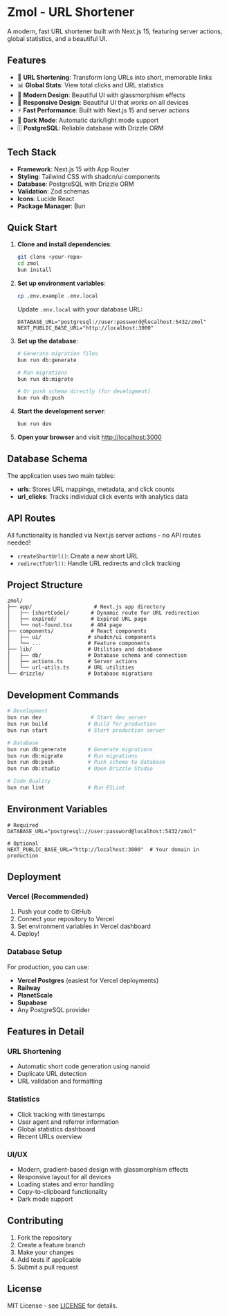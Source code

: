 # Zmol - URL Shortener

A modern, fast URL shortener built with Next.js 15, featuring server actions, global statistics, and a beautiful UI.

## Features

- 🔗 **URL Shortening**: Transform long URLs into short, memorable links
- 📊 **Global Stats**: View total clicks and URL statistics
- 🎨 **Modern Design**: Beautiful UI with glassmorphism effects
- 📱 **Responsive Design**: Beautiful UI that works on all devices
- ⚡ **Fast Performance**: Built with Next.js 15 and server actions
- 🌙 **Dark Mode**: Automatic dark/light mode support
- 🗄️ **PostgreSQL**: Reliable database with Drizzle ORM

## Tech Stack

- **Framework**: Next.js 15 with App Router
- **Styling**: Tailwind CSS with shadcn/ui components
- **Database**: PostgreSQL with Drizzle ORM
- **Validation**: Zod schemas
- **Icons**: Lucide React
- **Package Manager**: Bun

## Quick Start

1. **Clone and install dependencies**:

   ```bash
   git clone <your-repo>
   cd zmol
   bun install
   ```

2. **Set up environment variables**:

   ```bash
   cp .env.example .env.local
   ```

   Update `.env.local` with your database URL:

   ```env
   DATABASE_URL="postgresql://user:password@localhost:5432/zmol"
   NEXT_PUBLIC_BASE_URL="http://localhost:3000"
   ```

3. **Set up the database**:

   ```bash
   # Generate migration files
   bun run db:generate
   
   # Run migrations
   bun run db:migrate
   
   # Or push schema directly (for development)
   bun run db:push
   ```

4. **Start the development server**:

   ```bash
   bun run dev
   ```

5. **Open your browser** and visit [http://localhost:3000](http://localhost:3000)

## Database Schema

The application uses two main tables:

- **urls**: Stores URL mappings, metadata, and click counts
- **url_clicks**: Tracks individual click events with analytics data

## API Routes

All functionality is handled via Next.js server actions - no API routes needed!

- `createShortUrl()`: Create a new short URL
- `redirectToUrl()`: Handle URL redirects and click tracking

## Project Structure

```
zmol/
├── app/                    # Next.js app directory
│   ├── [shortCode]/       # Dynamic route for URL redirection
│   ├── expired/           # Expired URL page
│   └── not-found.tsx      # 404 page
├── components/            # React components
│   ├── ui/               # shadcn/ui components
│   └── ...               # Feature components
├── lib/                  # Utilities and database
│   ├── db/               # Database schema and connection
│   ├── actions.ts        # Server actions
│   └── url-utils.ts      # URL utilities
└── drizzle/              # Database migrations
```

## Development Commands

```bash
# Development
bun run dev                # Start dev server
bun run build             # Build for production
bun run start             # Start production server

# Database
bun run db:generate       # Generate migrations
bun run db:migrate        # Run migrations
bun run db:push           # Push schema to database
bun run db:studio         # Open Drizzle Studio

# Code Quality
bun run lint              # Run ESLint
```

## Environment Variables

```env
# Required
DATABASE_URL="postgresql://user:password@localhost:5432/zmol"

# Optional
NEXT_PUBLIC_BASE_URL="http://localhost:3000"  # Your domain in production
```

## Deployment

### Vercel (Recommended)

1. Push your code to GitHub
2. Connect your repository to Vercel
3. Set environment variables in Vercel dashboard
4. Deploy!

### Database Setup

For production, you can use:

- **Vercel Postgres** (easiest for Vercel deployments)
- **Railway**
- **PlanetScale**
- **Supabase**
- Any PostgreSQL provider

## Features in Detail

### URL Shortening

- Automatic short code generation using nanoid
- Duplicate URL detection  
- URL validation and formatting

### Statistics

- Click tracking with timestamps
- User agent and referrer information
- Global statistics dashboard
- Recent URLs overview

### UI/UX

- Modern, gradient-based design with glassmorphism effects
- Responsive layout for all devices
- Loading states and error handling
- Copy-to-clipboard functionality
- Dark mode support

## Contributing

1. Fork the repository
2. Create a feature branch
3. Make your changes
4. Add tests if applicable
5. Submit a pull request

## License

MIT License - see [LICENSE](LICENSE) for details.
